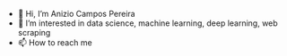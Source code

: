 - 👋 Hi, I’m Anizio Campos Pereira
- 👀 I’m interested in data science, machine learning, deep learning, web scraping
- 📫 How to reach me 

<!---
AnizioCampos/AnizioCampos is a ✨ special ✨ repository because its `README.md` (this file) appears on your GitHub profile.
You can click the Preview link to take a look at your changes.
--->
